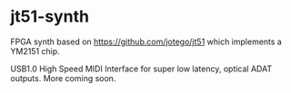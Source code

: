 # jt51-synth

FPGA synth based on https://github.com/jotego/jt51
which implements a YM2151 chip.

USB1.0 High Speed MIDI Interface for super low latency,  optical ADAT outputs.
More coming soon.
